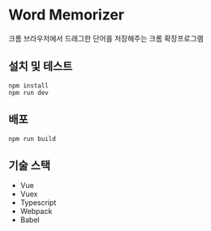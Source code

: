 # Word Memorizer

크롬 브라우저에서 드래그한 단어를 저장해주는 크롬 확장프로그램

## 설치 및 테스트

```
npm install
npm run dev
```

## 배포

```
npm run build
```

## 기술 스택

- Vue
- Vuex
- Typescript
- Webpack
- Babel
